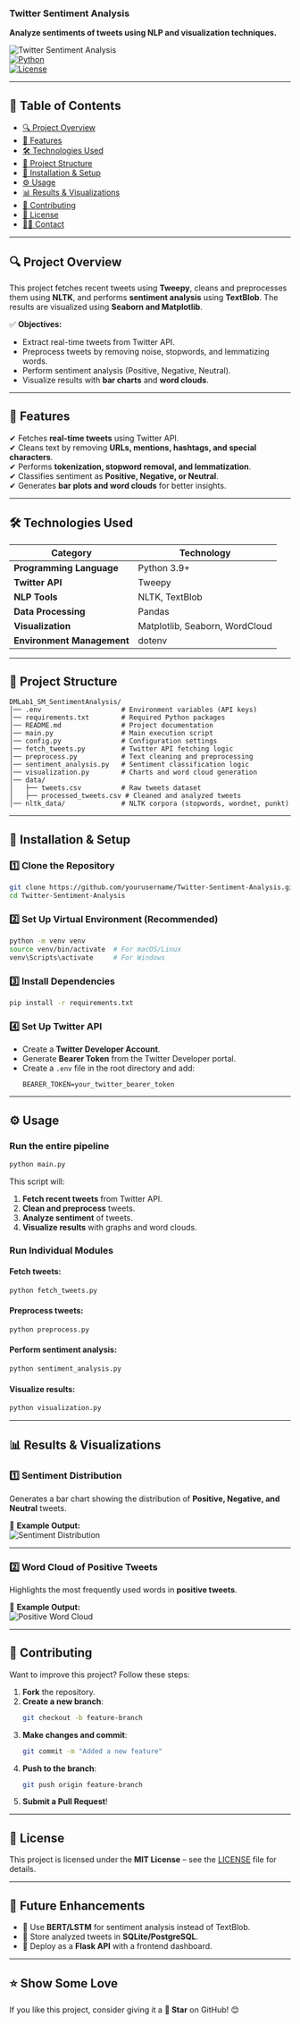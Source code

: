 ### **Twitter Sentiment Analysis**
**Analyze sentiments of tweets using NLP and visualization techniques.**  

![Twitter Sentiment Analysis](https://img.shields.io/badge/Twitter%20Sentiment%20Analysis-Python%20%7C%20NLTK%20%7C%20Tweepy-blue)  
[![Python](https://img.shields.io/badge/Python-3.9%2B-blue.svg)](https://www.python.org/downloads/)  
[![License](https://img.shields.io/badge/License-MIT-green.svg)](LICENSE)  

---

## **📖 Table of Contents**
- [🔍 Project Overview](#-project-overview)
- [🎯 Features](#-features)
- [🛠️ Technologies Used](#%EF%B8%8F-technologies-used)
- [📂 Project Structure](#-project-structure)
- [🚀 Installation & Setup](#-installation--setup)
- [⚙️ Usage](#%EF%B8%8F-usage)
- [📊 Results & Visualizations](#-results--visualizations)
- [📝 Contributing](#-contributing)
- [📜 License](#-license)
- [🙋‍♂️ Contact](#%EF%B8%8F-contact)

---

## 🔍 **Project Overview**
This project fetches recent tweets using **Tweepy**, cleans and preprocesses them using **NLTK**, and performs **sentiment analysis** using **TextBlob**. The results are visualized using **Seaborn and Matplotlib**.

✅ **Objectives:**  
- Extract real-time tweets from Twitter API.  
- Preprocess tweets by removing noise, stopwords, and lemmatizing words.  
- Perform sentiment analysis (Positive, Negative, Neutral).  
- Visualize results with **bar charts** and **word clouds**.  

---

## 🎯 **Features**
✔ Fetches **real-time tweets** using Twitter API.  
✔ Cleans text by removing **URLs, mentions, hashtags, and special characters**.  
✔ Performs **tokenization, stopword removal, and lemmatization**.  
✔ Classifies sentiment as **Positive, Negative, or Neutral**.  
✔ Generates **bar plots and word clouds** for better insights.  

---

## 🛠️ **Technologies Used**
| **Category**  | **Technology** |
|--------------|-----------------|
| **Programming Language** | Python 3.9+ |
| **Twitter API** | Tweepy |
| **NLP Tools** | NLTK, TextBlob |
| **Data Processing** | Pandas |
| **Visualization** | Matplotlib, Seaborn, WordCloud |
| **Environment Management** | dotenv |

---

## 📂 **Project Structure**
```
DMLab1_SM_SentimentAnalysis/
│── .env                    # Environment variables (API keys)
│── requirements.txt        # Required Python packages
│── README.md               # Project documentation
│── main.py                 # Main execution script
│── config.py               # Configuration settings
│── fetch_tweets.py         # Twitter API fetching logic
│── preprocess.py           # Text cleaning and preprocessing
│── sentiment_analysis.py   # Sentiment classification logic
│── visualization.py        # Charts and word cloud generation
│── data/
│   ├── tweets.csv          # Raw tweets dataset
│   ├── processed_tweets.csv # Cleaned and analyzed tweets
│── nltk_data/              # NLTK corpora (stopwords, wordnet, punkt)
```

---

## 🚀 **Installation & Setup**
### **1️⃣ Clone the Repository**
```sh
git clone https://github.com/yourusername/Twitter-Sentiment-Analysis.git
cd Twitter-Sentiment-Analysis
```

### **2️⃣ Set Up Virtual Environment (Recommended)**
```sh
python -m venv venv
source venv/bin/activate  # For macOS/Linux
venv\Scripts\activate     # For Windows
```

### **3️⃣ Install Dependencies**
```sh
pip install -r requirements.txt
```

### **4️⃣ Set Up Twitter API**
- Create a **Twitter Developer Account**.
- Generate **Bearer Token** from the Twitter Developer portal.
- Create a `.env` file in the root directory and add:
  ```
  BEARER_TOKEN=your_twitter_bearer_token
  ```

---

## ⚙️ **Usage**
### **Run the entire pipeline**
```sh
python main.py
```
This script will:
1. **Fetch recent tweets** from Twitter API.
2. **Clean and preprocess** tweets.
3. **Analyze sentiment** of tweets.
4. **Visualize results** with graphs and word clouds.

### **Run Individual Modules**
#### Fetch tweets:
```sh
python fetch_tweets.py
```
#### Preprocess tweets:
```sh
python preprocess.py
```
#### Perform sentiment analysis:
```sh
python sentiment_analysis.py
```
#### Visualize results:
```sh
python visualization.py
```

---

## 📊 **Results & Visualizations**
### **1️⃣ Sentiment Distribution**
Generates a bar chart showing the distribution of **Positive, Negative, and Neutral** tweets.  

🔹 **Example Output:**  
![Sentiment Distribution]()

---

### **2️⃣ Word Cloud of Positive Tweets**
Highlights the most frequently used words in **positive tweets**.  

🔹 **Example Output:**  
![Positive Word Cloud]()

---

## 📝 **Contributing**
Want to improve this project? Follow these steps:  

1. **Fork** the repository.
2. **Create a new branch**:  
   ```sh
   git checkout -b feature-branch
   ```
3. **Make changes and commit**:  
   ```sh
   git commit -m "Added a new feature"
   ```
4. **Push to the branch**:  
   ```sh
   git push origin feature-branch
   ```
5. **Submit a Pull Request**!

---

## 📜 **License**
This project is licensed under the **MIT License** – see the [LICENSE](LICENSE) file for details.

---

## 🚀 **Future Enhancements**
- 🔹 Use **BERT/LSTM** for sentiment analysis instead of TextBlob.  
- 🔹 Store analyzed tweets in **SQLite/PostgreSQL**.  
- 🔹 Deploy as a **Flask API** with a frontend dashboard.  

---

## ⭐ **Show Some Love**
If you like this project, consider giving it a **🌟 Star** on GitHub! 😊  
